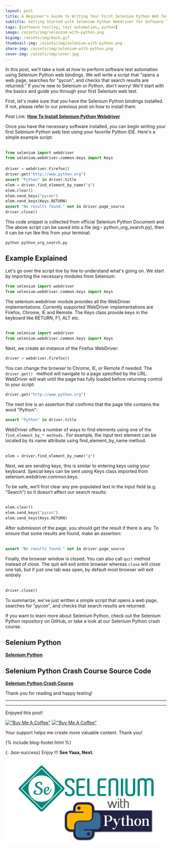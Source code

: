 ```yaml
---
layout: post
title: A Beginner's Guide to Writing Your First Selenium Python Web Test
subtitle: Getting Started with Selenium Python Webdriver for Software Test Automation
tags: [software testing, test automation, python]
image: /assets/img/selenium-with-python.png
bigimg: /assets/img/back.gif
thumbnail-img: /assets/img/selenium-with-python.png
share-img: /assets/img/selenium-with-python.png
cover-img: /assets/img/cover.jpg
---
```



In this post, we'll take a look at how to perform software test automation using Selenium Python web bindings. We will write a script that  "opens a web page, searches for "pycon", and checks that search results are returned." If you're new to Selenium or Python, don't worry! We'll start with the basics and guide you through your first Selenium web test. 



First, let's make sure that you have the Selenium Python bindings installed. If not, please refer to our previous post on how to install them.


Post Link: [**How To Install Selenium Python Webdriver**](https://rafayethossain.github.io/2019-01-08-How-To-Install-Selenum-Python-Webdriver/)


Once you have the necessary software installed, you can begin writing your first Selenium Python web test using your favorite Python IDE. Here's a simple example script:



```py 

from selenium import webdriver
from selenium.webdriver.common.keys import Keys

driver = webdriver.Firefox()
driver.get("http://www.python.org")
assert "Python" in driver.title
elem = driver.find_element_by_name("q")
elem.clear()
elem.send_keys("pycon")
elem.send_keys(Keys.RETURN)
assert "No results found." not in driver.page_source
driver.close()

```

This code snippet is collected from official Selenium Python Document and The above script can be saved into a file (eg:- python_org_search.py), then it can be run like this from your terminal:

```
python python_org_search.py

```



## Example Explained

Let's go over the script line by line to understand what's going on. We start by importing the necessary modules from Selenium:

```py
from selenium import webdriver
from selenium.webdriver.common.keys import Keys
```


The selenium.webdriver module provides all the WebDriver implementations. Currently supported WebDriver implementations are Firefox, Chrome, IE and Remote. The Keys class provide keys in the keyboard like RETURN, F1, ALT etc.


```py

from selenium import webdriver
from selenium.webdriver.common.keys import Keys

```

Next, we create an instance of the Firefox WebDriver:


```py
driver = webdriver.Firefox()

```

You can change the browser to Chrome, IE, or Remote if needed. The ```driver.get() ``` method will navigate to a page specified by the URL. WebDriver will wait until the page has fully loaded before returning control to your script:



```py
driver.get("http://www.python.org")

```

The next line is an assertion that confirms that the page title contains the word "Python":


```py
assert "Python" in driver.title

```

WebDriver offers a number of ways to find elements using one of the ``` find_element_by_* methods.``` For example, the input text element can be located by its name attribute using find_element_by_name method.

```py

elem = driver.find_element_by_name("q")

```

Next, we are sending keys, this is similar to entering keys using your keyboard. Special keys can be sent using Keys class imported from selenium.webdriver.common.keys. 

To be safe, we’ll first clear any pre-populated text in the input field (e.g. “Search”) so it doesn’t affect our search results:

```py

elem.clear()
elem.send_keys("pycon")
elem.send_keys(Keys.RETURN)

```

After submission of the page, you should get the result if there is any. To ensure that some results are found, make an assertion:

```py

assert "No results found." not in driver.page_source

```


Finally, the browser window is closed. You can also call ```quit``` method instead of close. The quit will exit entire browser whereas ```close``` will close one tab, but if just one tab was open, by default most browser will exit entirely

```py

driver.close()

```
To summarize, we've just written a simple script that opens a web page, searches for "pycon", and checks that search results are returned.

If you want to learn more about Selenium Python, check out the Selenium Python repository on GitHub, or take a look at our Selenium Python crash course.

## Selenium Python

[**Selenium Python**](https://github.com/rafayethossain/Basic-Python-Script/tree/master/03.%20Selenium-Python)

## Selenium Python Crash Course Source Code

[**Selenium Python Crash Course**](https://github.com/rafayethossain/Basic-Python-Script/tree/master/04.%20Selenium%20Crash%20Course)

Thank you for reading and happy testing!




----------------------------------------------------------------------
----------------------------------------------------------------------


Enjoyed this post!

[!["Buy Me A Coffee"](https://www.buymeacoffee.com/assets/img/custom_images/orange_img.png)](https://www.buymeacoffee.com/rafayetanalyst/) [!["Buy Me A Coffee"](https://www.buymeacoffee.com/assets/img/custom_images/orange_img.png)](https://www.buymeacoffee.com/rafayetanalyst/)
 
Your support helps me create more valuable content. Thank you!






{% include blog-footer.html %}

{: .box-success}
Enjoy !!!
**See Yaaa, Next.**

![Selenium with Python](/assets/img/selenium-with-python.png "Selenium with Python")
